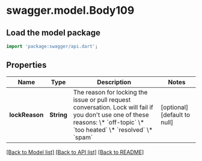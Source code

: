 # swagger.model.Body109

## Load the model package
```dart
import 'package:swagger/api.dart';
```

## Properties
Name | Type | Description | Notes
------------ | ------------- | ------------- | -------------
**lockReason** | **String** | The reason for locking the issue or pull request conversation. Lock will fail if you don&#x27;t use one of these reasons:   \\* &#x60;off-topic&#x60;   \\* &#x60;too heated&#x60;   \\* &#x60;resolved&#x60;   \\* &#x60;spam&#x60; | [optional] [default to null]

[[Back to Model list]](../README.md#documentation-for-models) [[Back to API list]](../README.md#documentation-for-api-endpoints) [[Back to README]](../README.md)

